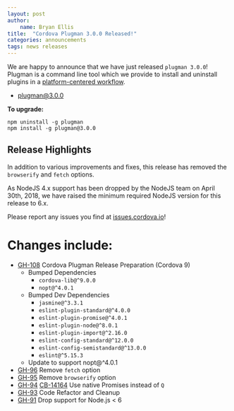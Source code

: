 ```yaml
---
layout: post
author:
    name: Bryan Ellis
title:  "Cordova Plugman 3.0.0 Released!"
categories: announcements
tags: news releases
---
```


We are happy to announce that we have just released `plugman 3.0.0`! Plugman is a command line tool which we provide to install and uninstall plugins in a [platform-centered workflow](https://cordova.apache.org/docs/en/latest/guide/overview/index.html#development-paths).

* [plugman@3.0.0](https://www.npmjs.com/package/plugman)

**To upgrade:**

```
npm uninstall -g plugman
npm install -g plugman@3.0.0
```

## Release Highlights

In addition to various improvements and fixes, this release has removed the `browserify` and `fetch` options.

As NodeJS 4.x support has been dropped by the NodeJS team on April 30th, 2018, we have raised the minimum required NodeJS version for this release to 6.x.

Please report any issues you find at [issues.cordova.io](http://issues.cordova.io/)!

<!--more-->
# Changes include:

* [GH-108](https://github.com/apache/cordova-plugman/pull/108) Cordova Plugman Release Preparation (Cordova 9)
  * Bumped Dependencies
    * `cordova-lib@^9.0.0`
    * `nopt@^4.0.1`
  * Bumped Dev Dependencies
    * `jasmine@^3.3.1`
    * `eslint-plugin-standard@^4.0.0`
    * `eslint-plugin-promise@^4.0.1`
    * `eslint-plugin-node@^8.0.1`
    * `eslint-plugin-import@^2.16.0`
    * `eslint-config-standard@^12.0.0`
    * `eslint-config-semistandard@^13.0.0`
    * `eslint@^5.15.3`
  * Update to support nopt@^4.0.1
* [GH-96](https://github.com/apache/cordova-plugman/pull/96) Remove `fetch` option
* [GH-95](https://github.com/apache/cordova-plugman/pull/95) Remove `browserify` option
* [GH-94](https://github.com/apache/cordova-plugman/pull/94) [CB-14164](https://issues.apache.org/jira/browse/CB-14164) Use native Promises instead of `Q`
* [GH-93](https://github.com/apache/cordova-plugman/pull/93) Code Refactor and Cleanup
* [GH-91](https://github.com/apache/cordova-plugman/pull/91) Drop support for Node.js < 6
